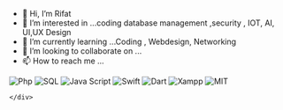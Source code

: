 - 👋 Hi, I’m Rifat
- 👀 I’m interested in ...coding database management ,security , IOT, AI, UI,UX Design
- 🌱 I’m currently learning ...Coding , Webdesign, Networking 
- 💞️ I’m looking to collaborate on ...
- 📫 How to reach me ...



<div class="imagebox">
			<img class="Imagebox"src="php.png"alt="Php ">
			<img class="Imagebox"src="sql.png"alt="SQL">
			<img class="Imagebox"src="javascript.jpg"alt="Java Script"> 
			<img class="Imagebox"src="swift.png"alt="Swift">
			<img class="Imagebox"src="dart.png"alt="Dart ">
			<img class="Imagebox"src="xampp.jpg"alt="Xampp ">
			<img class="Imagebox"src="mitapp.png"alt="MIT ">
			
	</div>	

<!---
Rifat31002/Rifat31002 is a ✨ special ✨ repository because its `README.md` (this file) appears on your GitHub profile.
You can click the Preview link to take a look at your changes.
--->
